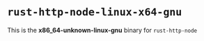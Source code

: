 # `rust-http-node-linux-x64-gnu`

This is the **x86_64-unknown-linux-gnu** binary for `rust-http-node`
